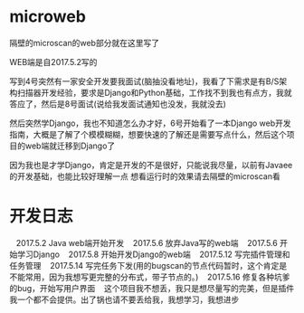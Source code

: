 # microweb

隔壁的microscan的web部分就在这里写了

WEB端是自2017.5.2写的

写到4号突然有一家安全开发要我面试(脑抽没看地址)，我看了下需求是有B/S架构扫描器开发经验，要求是Django和Python基础，工作找不到我也有点方，我就答应了，然后是8号面试(说给我发面试通知也没发，我就没去)

然后突然学Django，我也不知道怎么办才好，6号开始看了一本Django web开发指南，大概是了解了个模模糊糊，想要快速的了解还是需要写点什么，然后这个项目的web端就迁移到Django了


因为我也是才学Django，肯定是开发的不是很好，只能说我尽量，以前有Javaee的开发基础，也能比较好理解一点
想看运行时的效果请去隔壁的microscan看


开发日志
=================
    2017.5.2 Java web端开始开发
    2017.5.6 放弃Java写的web端
    2017.5.6 开始学习Django
    2017.5.8 开始开发Django的web端
    2017.5.12 写完插件管理和任务管理
    2017.5.14 写完任务下发(用的bugscan的节点代码暂时，这个肯定是不能常用，因为我想写更完整的分布式，带子节点的。)
    2017.5.16 修复各种坑爹的bug，开始写用户界面
    这个项目我不想丢，我只是想尽量写的完美，但是插件我一个都不会提供。出了锅也请不要丢给我，我想学习，我想进步

